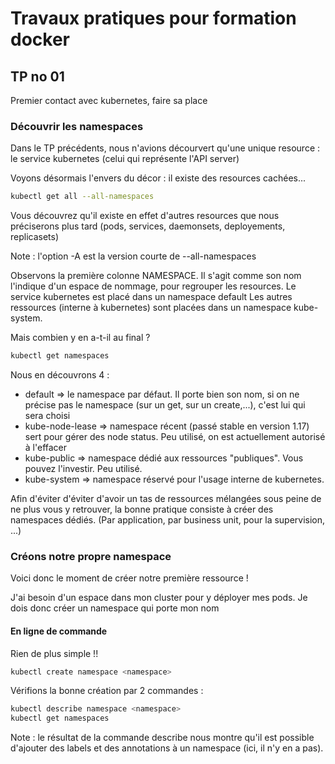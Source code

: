 # Travaux pratiques pour formation docker

## TP no 01

Premier contact avec kubernetes, faire sa place

### Découvrir les namespaces

Dans le TP précédents, nous n'avions décourvert qu'une unique resource : le service kubernetes (celui qui représente l'API server)

Voyons désormais l'envers du décor : il existe des resources cachées...

```bash
kubectl get all --all-namespaces
```

Vous découvrez qu'il existe en effet d'autres resources que nous préciserons plus tard (pods, services, daemonsets, deployements, replicasets)

Note : l'option -A est la version courte de --all-namespaces

Observons la première colonne NAMESPACE.
Il s'agit comme son nom l'indique d'un espace de nommage, pour regrouper les resources.
Le service kubernetes est placé dans un namespace default
Les autres ressources (interne à kubernetes) sont placées dans un namespace kube-system.

Mais combien y en a-t-il au final ?

```bash
kubectl get namespaces
```

Nous en découvrons 4 :
* default => le namespace par défaut. Il porte bien son nom, si on ne précise pas le namespace (sur un get, sur un create,...), c'est lui qui sera choisi
* kube-node-lease => namespace récent (passé stable en version 1.17) sert pour gérer des node status. Peu utilisé, on est actuellement autorisé à l'effacer
* kube-public => namespace dédié aux ressources "publiques". Vous pouvez l'investir. Peu utilisé.
* kube-system => namespace réservé pour l'usage interne de kubernetes.

Afin d'éviter d'éviter d'avoir un tas de ressources mélangées sous peine de ne plus vous y retrouver, la bonne pratique consiste à créer des namespaces dédiés.
(Par application, par business unit, pour la supervision, ...)

### Créons notre propre namespace

Voici donc le moment de créer notre première ressource !

J'ai besoin d'un espace dans mon cluster pour y déployer mes pods. Je dois donc créer un namespace qui porte mon nom

#### En ligne de commande

Rien de plus simple !!

```bash
kubectl create namespace <namespace>
```

Vérifions la bonne création par 2 commandes :

```bash
kubectl describe namespace <namespace>
kubectl get namespaces
```

Note : le résultat de la commande describe nous montre qu'il est possible d'ajouter des labels et des annotations à un namespace (ici, il n'y en a pas).